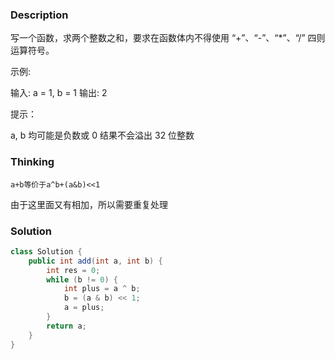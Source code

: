 ### Description

写一个函数，求两个整数之和，要求在函数体内不得使用 “+”、“-”、“*”、“/” 四则运算符号。

 

示例:

输入: a = 1, b = 1
输出: 2


提示：

a, b 均可能是负数或 0
结果不会溢出 32 位整数

### Thinking

`a+b等价于a^b+(a&b)<<1`

由于这里面又有相加，所以需要重复处理

### Solution
```java
class Solution {
    public int add(int a, int b) {
        int res = 0;
        while (b != 0) {
            int plus = a ^ b;
            b = (a & b) << 1;
            a = plus;
        }
        return a;
    }
}
```